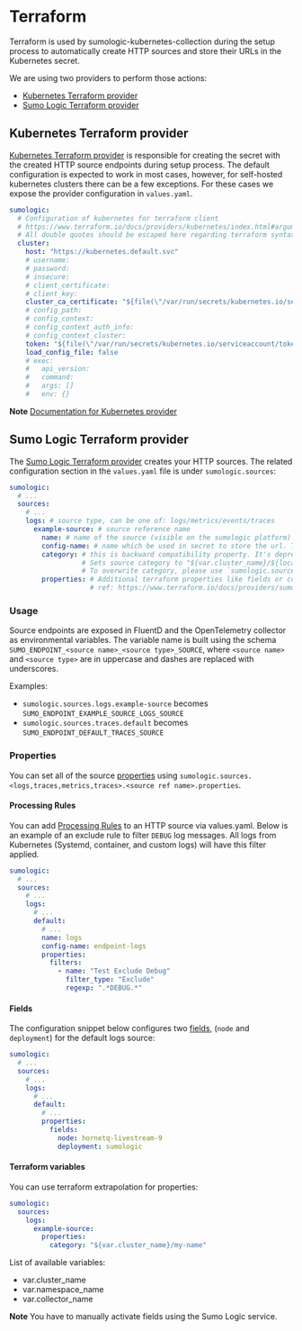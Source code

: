 # Terraform

Terraform is used by sumologic-kubernetes-collection during the setup process
to automatically create HTTP sources and store their URLs in the Kubernetes secret.

We are using two providers to perform those actions:
 * [Kubernetes Terraform provider](https://www.terraform.io/docs/providers/kubernetes/)
 * [Sumo Logic Terraform provider](https://www.terraform.io/docs/providers/sumologic/)

## Kubernetes Terraform provider

[Kubernetes Terraform provider](https://www.terraform.io/docs/providers/kubernetes/) is responsible for creating the secret with the created HTTP source endpoints during setup process. The default configuration is expected to work in most cases, however, for self-hosted kubernetes clusters there can be a few exceptions. For these cases we expose the provider configuration in `values.yaml`.

```yaml
sumologic:
  # Configuration of kubernetes for terraform client
  # https://www.terraform.io/docs/providers/kubernetes/index.html#argument-reference
  # All double quotes should be escaped here regarding terraform syntax
  cluster:
    host: "https://kubernetes.default.svc"
    # username:
    # password:
    # insecure:
    # client_certificate:
    # client_key:
    cluster_ca_certificate: "${file(\"/var/run/secrets/kubernetes.io/serviceaccount/ca.crt\")}"
    # config_path:
    # config_context:
    # config_context_auth_info:
    # config_context_cluster:
    token: "${file(\"/var/run/secrets/kubernetes.io/serviceaccount/token\")}"
    load_config_file: false
    # exec:
    #   api_version:
    #   command:
    #   args: []
    #   env: {}
```

**Note** [Documentation for Kubernetes provider](https://www.terraform.io/docs/providers/kubernetes/index.html)

## Sumo Logic Terraform provider

The [Sumo Logic Terraform provider](https://www.terraform.io/docs/providers/sumologic/) creates your HTTP sources.
The related configuration section in the `values.yaml` file is under `sumologic.sources`:

```yaml
sumologic:
  # ...
  sources:
    # ...
    logs: # source type, can be one of: logs/metrics/events/traces
      example-source: # source reference name
        name: # name of the source (visible on the sumologic platform)
        config-name: # name which be used in secret to store the url. This is backward-compatibility option
        category: # this is backward compatibility property. It's deprecated and it's going to be removed in version 2.0
                  # Sets source category to "${var.cluster_name}/${local.default_events_source}" if true
                  # To overwrite category, please use `sumologic.sources[].properties.category`
        properties: # Additional terraform properties like fields or content_type
                    # ref: https://www.terraform.io/docs/providers/sumologic/r/collector.html
```

### Usage

Source endpoints are exposed in FluentD and the OpenTelemetry collector as environmental variables.
The variable name is built using the schema `SUMO_ENDPOINT_<source name>_<source type>_SOURCE`,
where `<source name>` and `<source type>` are in uppercase and dashes are replaced with underscores.

Examples:
 - `sumologic.sources.logs.example-source` becomes `SUMO_ENDPOINT_EXAMPLE_SOURCE_LOGS_SOURCE`
 - `sumologic.sources.traces.default` becomes `SUMO_ENDPOINT_DEFAULT_TRACES_SOURCE`

### Properties

You can set all of the source [properties](https://www.terraform.io/docs/providers/sumologic/r/http_source.html#argument-reference)
using `sumologic.sources.<logs,traces,metrics,traces>.<source ref name>.properties`.

#### Processing Rules

You can add [Processing Rules](https://help.sumologic.com/Manage/Collection/Processing-Rules) to an HTTP source via values.yaml. Below is an example of an exclude rule to filter `DEBUG` log messages.  All logs from Kubernetes (Systemd, container, and custom logs) will have this filter applied.

```yaml
sumologic:
  # ...
  sources:
    # ...
    logs:
      # ...
      default:
        # ...
        name: logs
        config-name: endpoint-logs
        properties:
          filters:
            - name: "Test Exclude Debug"
              filter_type: "Exclude"
              regexp: ".*DEBUG.*"
```

#### Fields

The configuration snippet below configures two [fields](https://help.sumologic.com/Manage/Fields), (`node` and `deployment`) for the default logs source:

```yaml
sumologic:
  # ...
  sources:
    # ...
    logs:
      # ...
      default:
        # ...
        properties:
          fields:
            node: hornetq-livestream-9
            deployment: sumologic
```

#### Terraform variables

You can use terraform extrapolation for properties:

```yaml
sumologic:
  sources:
    logs:
      example-source:
        properties:
          category: "${var.cluster_name}/my-name"
```

List of available variables:
 * var.cluster_name
 * var.namespace_name
 * var.collector_name

**Note** You have to manually activate fields using the Sumo Logic service.
